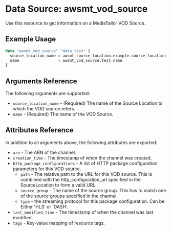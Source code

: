 # Data Source: awsmt_vod_source

Use this resource to get information on a MediaTailor VOD Source.

## Example Usage

```terraform
data "awsmt_vod_source" "data_test" {
  source_location_name = awsmt_source_location.example.source_location_name
  name                 = awsmt_vod_source.test.name
}
```

## Arguments Reference

The following arguments are supported:

- `source_location_name` - (Required) The name of the Source Location to which the VOD source refers.
- `name` - (Required) The name of the VOD Source.

## Attributes Reference

In addition to all arguments above, the following attributes are exported:

- `arn` - The ARN of the channel.
- `creation_time` - The timestamp of when the channel was created.
- `http_package_configurations` - A list of HTTP package configuration parameters for this VOD source.
  - `path` - The relative path to the URL for this VOD source. This is combined with the http_configuration_url specified in the SourceLocation to form a valid URL.
  - `source_group` - The name of the source group. This has to match one of the source groups specified in the channel.
  - `type` - the streaming protocol for this package configuration. Can be Either 'HLS' or 'DASH'.
- `last_modified_time` - The timestamp of when the channel was last modified.
- `tags` - Key-value mapping of resource tags.

